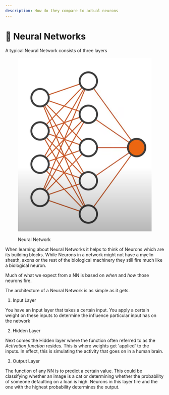 ```yaml
---
description: How do they compare to actual neurons
---
```


# 🧠 Neural Networks

A typical Neural Network consists of three layers

<figure><img src="../../.gitbook/assets/image (1) (1) (1).png" alt=""><figcaption><p>Neural Network</p></figcaption></figure>

When learning about Neural Networks it helps to think of Neurons which are its building blocks. While Neurons in a network might not have a myelin sheath, axons or the rest of the biological machinery they still fire much like a biological neuron.

Much of what we expect from a NN is based on _when_ and _how_ those neurons fire.

The architecture of a Neural Network is as simple as it gets.

1. &#x20;Input Layer

You have an Input layer that takes a certain input. You apply a certain weight on these inputs to determine the influence particular input has on the network

2. &#x20;Hidden Layer

Next comes the Hidden layer where the function often referred to as the _Activation function_ resides. This is where weights get 'applied' to the inputs. In effect, this is simulating the activity that goes on in a human brain.

3. &#x20;Output Layer

The function of any NN is to predict a certain value. This could be classifying whether an image is a cat or determining whether the probability of someone defaulting on a loan is high. Neurons in this layer fire and the one with the highest probability determines the output.

